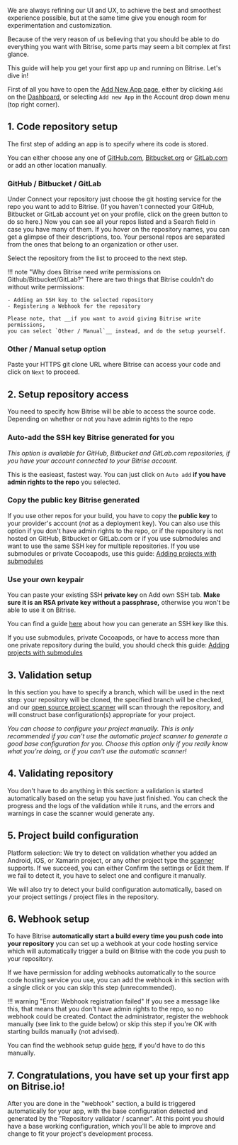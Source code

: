 We are always refining our UI and UX, to achieve the best and smoothest experience possible,
but at the same time give you enough room for experimentation and customization.

Because of the very reason of us believing that you should be able to do everything you want with Bitrise,
some parts may seem a bit complex at first glance.

This guide will help you get your first app up and running on Bitrise. Let's dive in!

First of all you have to open the [Add New App page](https://www.bitrise.io/apps/add),
either by clicking `Add` on the [Dashboard](https://www.bitrise.io/dashboard),
or selecting `Add new App` in the Account drop down menu (top right corner).

## 1. Code repository setup

The first step of adding an app is to specify where its code is stored.

You can either choose any one of [GitHub.com](https://github.com/), [Bitbucket.org](https://bitbucket.org/) or [GitLab.com](https://gitlab.com/) or add an other location manually.

### GitHub / Bitbucket / GitLab

Under Connect your repository just choose the git hosting service for the repo you want to add to Bitrise.
(If you haven't connected your GitHub, Bitbucket or GitLab account yet on your profile, click on the green button to do so here.) Now you can see all your repos listed and a Search field in case you have many of them. If you hover on the repository names, you can get a glimpse of their descriptions, too.
Your personal repos are separated from the ones that belong to an organization or other user.

Select the repository from the list to proceed to the next step.

!!! note "Why does Bitrise need write permissions on Github/Bitbucket/GitLab?"
    There are two things that Bitrise couldn't do without write permissions:

    - Adding an SSH key to the selected repository
    - Registering a Webhook for the repository

    Please note, that __if you want to avoid giving Bitrise write permissions,
    you can select `Other / Manual`__ instead, and do the setup yourself.

### Other / Manual setup option

Paste your HTTPS git clone URL where Bitrise can access your code and click on `Next` to proceed.


## 2. Setup repository access

You need to specify how Bitrise will be able to access the source code. Depending on whether or not you have admin rights to the repo

### Auto-add the SSH key Bitrise generated for you

_This option is available for GitHub, Bitbucket and GitLab.com repositories,
if you have your account connected to your Bitrise account._

This is the easieast, fastest way. You can just click on `Auto add`
__if you have admin rights to the repo__ you selected.

### Copy the public key Bitrise generated

If you use other repos for your build, you have to copy the __public key__ to your provider's account (*not* as a deployment key).
You can also use this option if you don't have admin rights to the repo, or if the repository is not hosted on GitHub, Bitbucket or GitLab.com or if you use submodules and want to use the same SSH key for multiple repositories.
If you use submodules or private Cocoapods,
use this guide: [Adding projects with submodules](/faq/adding-projects-with-submodules/)

### Use your own keypair

You can paste your existing SSH __private key__ on Add own SSH tab.
__Make sure it is an RSA private key without a passphrase,__
otherwise you won't be able to use it on Bitrise.

You can find a guide [here](/faq/how-to-generate-ssh-keypair/) about
how you can generate an SSH key like this.

If you use submodules, private Cocoapods,
or have to access more than one private repository
during the build, you should check this guide: [Adding projects with submodules](/faq/adding-projects-with-submodules/)


## 3. Validation setup

In this section you have to specify a branch, which will be used in the next step:
your repository will be cloned, the specified branch will be checked,
and our [open source project scanner](https://github.com/bitrise-core/bitrise-init)
will scan through the repository, and will construct base configuration(s)
appropriate for your project.

*You can choose to configure your project manually.
This is only recommended if you can't use the automatic
project scanner to generate a good base configuration for you.
Choose this option only if you really know what you're doing,
or if you can't use the automatic scanner!*


## 4. Validating repository

You don't have to do anything in this section: a validation
is started automatically based on the setup you have just finished. 
You can check the progress and the logs of the validation while it runs,
and the errors and warnings in case the scanner would generate any.


## 5. Project build configuration

Platform selection: We try to detect on validation whether you added an Android, iOS, or Xamarin project,
or any other project type the [scanner](https://github.com/bitrise-core/bitrise-init) supports.
If we succeed, you can either Confirm the settings or Edit them.
If we fail to detect it, you have to select one and configure it manually.

We will also try to detect your build configuration automatically, based on your project settings / project
files in the repository.


## 6. Webhook setup

To have Bitrise __automatically start a build every time you push code into your repository__ you can set up a webhook at your code hosting service which will automatically trigger a build on Bitrise with the code you push to your repository.

If we have permission for adding webhooks automatically to the source code hosting service you use, you can add the webhook in this section with a single click or you can skip this step (unrecommended).

!!! warning "Error: Webhook registration failed"
    If you see a message like this, that means that you don't have admin rights to the repo,
    so no webhook could be created. Contact the administrator, register the webhook manually (see link to the guide below)
    or skip this step if you're OK with starting builds manually (not advised).

You can find the webhook setup guide [here](/webhooks/),
if you'd have to do this manually.


## 7. Congratulations, you have set up your first app on Bitrise.io!

After you are done in the "webhook" section, a build is triggered automatically
for your app, with the base configuration detected and generated by
the "Repository validator / scanner". At this point you should have
a base working configuration, which you'll be able to improve and change
to fit your project's development process.
